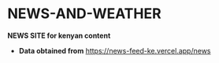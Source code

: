 # NEWS-AND-WEATHER
**NEWS SITE for kenyan content**


- **Data obtained from** https://news-feed-ke.vercel.app/news
